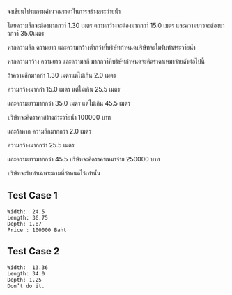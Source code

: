 จงเขียนโปรแกรมคำนวณราคาในการสร้างสระว่ายน้ำ

โดยความลึกจะต้องมากกวา่ 1.30 เมตร ความกว้างจะต้องมากกวา่ 15.0 เมตร และความยาวจะต้องยาวกวา่ 35.0เมตร

หากความลึก ความยาว และความกว้างต่ำกว่าที่บริษัทกำหนดบริษัทจะไมร่ับทำสระวา่ยน้ำ

หากความกว้าง ความยาว และความลกึ มากกวา่ที่บริษัทกำหนดจะคิดราคาเหมาจ่ายดังต่อไปนี้

ถ้าความลึกมากก่า 1.30 เมตรแตไม่เกิน 2.0 เมตร

ความกว้างมากก่า 15.0 เมตร แต่ไม่เกิน 25.5 เมตร

และความยาวมากกว่า 35.0 เมตร แต่ไม่เกิน 45.5 เมตร

บริษัทจะคิดราคาสร้างสระวา่ยน้ำ 100000 บาท

และถ้าหาก ความลึกมากกว่า 2.0 เมตร

ความกว้างมากกว่า 25.5 เมตร

และความยาวมากกว่า 45.5 บริษัทจะคิดราคาเหมาจ่าย 250000 บาท

บริษัทจะรับทำเฉพาะตามที่กำหนดไว้เท่านั้น
## Test Case 1
```
Width:  24.5
Length: 36.75
Depth: 1.87
Price : 100000 Baht
```

## Test Case 2
```
Width:  13.36
Length: 34.0
Depth: 1.25
Don’t do it.
```
